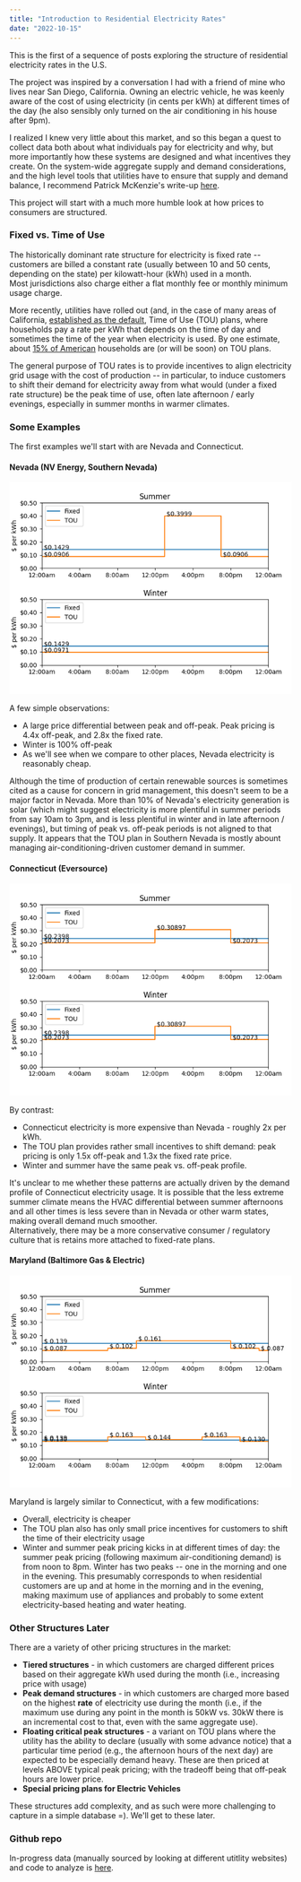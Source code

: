 ```yaml
---
title: "Introduction to Residential Electricity Rates"
date: "2022-10-15"
---
```


This is the first of a sequence of posts exploring the structure of residential electricity rates in the U.S. 

The project was inspired by a conversation I had with a friend of mine who lives near San Diego, California.  Owning an electric vehicle,
he was keenly aware of the cost of using electricity (in cents per kWh) at different times of the day 
(he also sensibly only turned on the air conditioning in his house after 9pm). 

I realized I knew very little about this market, and so this began a quest to collect data both about what individuals pay for electricity and why, 
but more importantly how these systems are designed and what incentives they create.   On the system-wide aggregate supply and demand considerations, and
the high level tools that utilities have to ensure that supply and demand balance, I recommend Patrick McKenzie's write-up 
[here](https://bam.kalzumeus.com/archive/markets-in-power/).

This project will start with a much more humble look at how prices to consumers are structured.  

### Fixed vs. Time of Use

The historically dominant rate structure for electricity is fixed rate -- customers are billed a constant rate (usually between 10 and 50 cents, 
depending on the state) per kilowatt-hour (kWh) used in a month.  
Most jurisdictions also charge either a flat monthly fee or monthly minimum usage charge.  

More recently, utilities have rolled out (and, in the case of many areas of California, [established as the default](https://www.pge.com/en_US/residential/rate-plans/rate-plan-options/time-of-use-base-plan/time-of-use-plan/time-of-use-transition.page),
Time of Use (TOU) plans, where households pay a rate per kWh that depends on the time of day and sometimes the time of the year when electricity
is used.  By one estimate, about [15% of American](https://fsr.eui.eu/time-of-use-and-dynamic-pricing-rates-in-the-us/) households are (or will be soon) 
on TOU plans. 

The general purpose of TOU rates is to provide incentives to align electricity grid usage with the cost of production -- in particular, to induce 
customers to shift their demand for electricity away from what would (under a fixed rate structure) be the peak time of use, often late afternoon / 
early evenings, especially in summer months in warmer climates. 

### Some Examples

The first examples we'll start with are Nevada and Connecticut.   

#### Nevada (NV Energy, Southern Nevada)
![NV Rates](/assets/images/output_NV.png)

A few simple observations: 
* A large price differential between peak and off-peak.   Peak pricing is 4.4x off-peak, and 2.8x the fixed rate.   
* Winter is 100% off-peak
* As we'll see when we compare to other places, Nevada electricity is reasonably cheap. 

Although the time of production of certain renewable sources is sometimes cited as a cause for concern in grid management, 
this doesn't seem to be a major factor in Nevada.  More than 10% of Nevada's electricity generation is solar (which might suggest electricity is more 
plentiful in summer periods from say 10am to 3pm, and is less plentiful in winter and in late afternoon / evenings), but timing of peak vs. off-peak 
periods is not aligned to that supply.   It appears that the TOU plan in Southern Nevada is mostly abount managing air-conditioning-driven customer
demand in summer. 

#### Connecticut (Eversource)
![CT Rates](/assets/images/output_CT.png)

By contrast: 
* Connecticut electricity is more expensive than Nevada - roughly 2x per kWh.  
* The TOU plan provides rather small incentives to shift demand: peak pricing is only 1.5x off-peak and 1.3x the fixed rate price. 
* Winter and summer have the same peak vs. off-peak profile. 

It's unclear to me whether these patterns are actually driven by the demand profile of Connecticut electricity usage.  It is possible that 
the less extreme summer climate means the HVAC differential between summer afternoons and all other times is 
less severe than in Nevada or other warm states, making overall demand much smoother.  
Alternatively, there may be a more conservative consumer / regulatory culture that is retains more attached to fixed-rate plans.  

#### Maryland (Baltimore Gas & Electric)
![MD Rates](/assets/images/output_MD.png)

Maryland is largely similar to Connecticut, with a few modifications: 
* Overall, electricity is cheaper
* The TOU plan also has only small price incentives for customers to shift the time of their electricity usage
* Winter and summer peak pricing kicks in at different times of day: the summer peak pricing (following maximum air-conditioning demand) is from noon to 8pm.   Winter has two peaks -- one in the morning and one in the evening.   This presumably corresponds to when residential customers are up and at home
in the morning and in the evening, making maximum use of appliances and probably to some extent electricity-based heating and water heating. 

### Other Structures Later

There are a variety of other pricing structures in the market: 
* **Tiered structures** - in which customers are charged different prices based on their aggregate kWh used during the month (i.e., increasing price with usage)
* **Peak demand structures** - in which customers are charged more based on the highest **rate** of electricity use during the month (i.e., if the maximum use during any point in the month is 50kW vs. 30kW there is an incremental cost to that, even with the same aggregate use).   
* **Floating critical peak structures** - a variant on TOU plans where the utility has the ability to declare (usually with some advance notice) that a particular time period (e.g., the afternoon hours of the next day) are expected to be especially demand heavy.   These are then priced at levels ABOVE typical peak pricing; with the tradeoff being that off-peak hours are lower price. 
*  **Special pricing plans for Electric Vehicles**

These structures add complexity, and as such were more challenging to capture in a simple database =).   We'll get to these later. 

### Github repo

In-progress data (manually sourced by looking at different utitlity websites) and code to analyze is [here](https://github.com/jgkramer/hummingbird).


